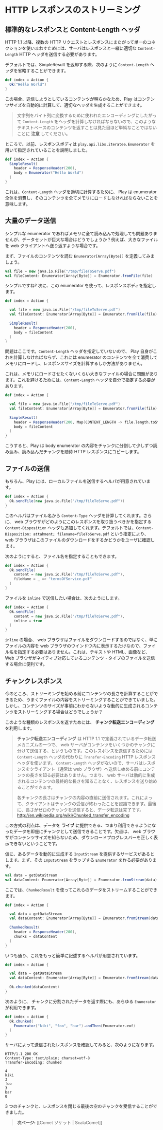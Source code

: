<!--
# Streaming HTTP responses
-->
# HTTP レスポンスのストリーミング

<!--
## Standard responses and Content-Length header
-->
## 標準的なレスポンスと Content-Length ヘッダ

<!--
Since HTTP 1.1, to keep a single connection open to serve several HTTP requests and responses, the server must send the appropriate `Content-Length` HTTP header along with the response. 
-->
HTTP 1.1 以降、複数の HTTP リクエストとレスポンスにまたがって単一のコネクションを使いまわすためには、サーバはレスポンスと一緒に適切な `Content-Length` HTTP ヘッダを送信する必要があります。

<!--
By default, you are not specifying a `Content-Length` header when you send back a simple result, such as:
-->
デフォルトでは、SimpleResult を返却する際、次のように `Content-Length` ヘッダを省略することができます。

```scala
def index = Action {
  Ok("Hello World")
}
```

<!--
Of course, because the content you are sending is well-known, Play is able to compute the content size for you and to generate the appropriate header.
-->
この場合、送信しようとしているコンテンツが明らかなため、Play はコンテンツサイズを自動的に計算して、適切なヘッダを生成することができます。

<!--
> **Note** that for text-based content it is not as simple as it looks, since the `Content-Length` header must be computed according the character encoding used to translate characters to bytes.
-->
> 文字列をバイト列に変換するために使われたエンコーディングにしたがって `Content-Length` をヘッダを計算しなければならないので、このようなテキストベースのコンテンツを返すことは見た目ほど単純なことではないことに **注意** してください。

<!--
Actually, we previously saw that the response body is specified using a `play.api.libs.iteratee.Enumerator`:
-->
ところで、以前、レスポンスボディは `play.api.libs.iteratee.Enumerator` を用いて指定されていることを説明しました。

```scala
def index = Action {
  SimpleResult(
    header = ResponseHeader(200),
    body = Enumerator("Hello World")
  )
}
```

<!--
This means that to compute the `Content-Length` header properly, Play must consume the whole enumerator and load its content into memory. 
-->
これは、`Content-Length` ヘッダを適切に計算するために、 Play は enumerator 全体を消費し、そのコンテンツを全てメモリにロードしなければならないことを意味します。

<!--
## Sending large amounts of data
-->
## 大量のデータ送信

<!--
If it’s not a problem to load the whole content into memory for simple Enumerators, what about large data sets? Let’s say we want to return a large file to the web client.
-->
シンプルな enumerator であればメモリに全て読み込んで処理しても問題ありませんが、データセットが巨大な場合はどうでしょうか？例えば、大きなファイルを web クライアントへ送り返すような場合です。

<!--
Let’s first see how to create an `Enumerator[Array[Byte]]` enumerating the file content:
-->
まず、ファイルのコンテンツを読む `Enumerator[Array[Byte]]` を定義してみましょう。

```scala
val file = new java.io.File("/tmp/fileToServe.pdf")
val fileContent: Enumerator[Array[Byte]] = Enumerator.fromFile(file)
```

<!--
Now it looks simple right? Let’s just use this enumerator to specify the response body:
-->
シンプルですね? 次に、この enumerator を使って、レスポンスボディを指定します。

```scala
def index = Action {

  val file = new java.io.File("/tmp/fileToServe.pdf")
  val fileContent: Enumerator[Array[Byte]] = Enumerator.fromFile(file)    
    
  SimpleResult(
    header = ResponseHeader(200),
    body = fileContent
  )
}
```

<!--
Actually we have a problem here. As we don’t specify the `Content-Length` header, Play will have to compute it itself, and the only way to do this is to consume the whole enumerator content and load it into memory, and then compute the response size.
-->
問題はここです。`Content-Length` ヘッダを指定していないので、 Play 自身がこれを計算しなければならず、これには enumerator のコンテンツを全て消費してメモリにロードし、レスポンスサイズを計算するしか方法がありません。

<!--
That’s a problem for large files that we don’t want to load completely into memory. So to avoid that, we just have to specify the `Content-Length` header ourself.
-->
これは、メモリにロードさせたくないくらい大きなファイルの場合に問題があります。これを避けるためには、`Content-Length` ヘッダを自分で指定する必要があります。

```scala
def index = Action {

  val file = new java.io.File("/tmp/fileToServe.pdf")
  val fileContent: Enumerator[Array[Byte]] = Enumerator.fromFile(file)    
    
  SimpleResult(
    header = ResponseHeader(200, Map(CONTENT_LENGTH -> file.length.toString)),
    body = fileContent
  )
}
```

<!--
This way Play will consume the body enumerator in a lazy way, copying each chunk of data to the HTTP response as soon as it is available.
-->
こうすると、Play は body enumerator の内容をチャンクに分割して少しずつ読み込み、読み込んだチャンクを随侍 HTTP レスポンスにコピーします。

<!--
## Serving files
-->
## ファイルの送信

<!--
Of course, Play provides easy-to-use helpers for common task of serving a local file:
-->
もちろん、Play には、ローカルファイルを送信するヘルパが用意されています。

```scala
def index = Action {
  Ok.sendFile(new java.io.File("/tmp/fileToServe.pdf"))
}
```

<!--
This helper will also compute the `Content-Type` header from the file name, and add the `Content-Disposition` header to specify how the web browser should handle this response. The default is to ask the web browser to download this file by adding the header `Content-Disposition: attachment; filename=fileToServe.pdf` to the HTTP response.
-->
このヘルパはファイル名から `Content-Type` ヘッダを計算してくれます。さらに、 web ブラウザがどのようにこのレスポンスを取り扱うべきかを指定する `Content-Disposition` ヘッダも追加してくれます。デフォルトでは、`Content-Disposition: attahment; filename=fileToServe.pdf` という指定により、 web ブラウザはこのファイルのダウンロードをするかどうかをユーザに確認します。

<!--
You can also provide your own file name:
-->
次のようにすると、ファイル名を指定することもできます。

```scala
def index = Action {
  Ok.sendFile(
    content = new java.io.File("/tmp/fileToServe.pdf"),
    fileName = _ => "termsOfService.pdf"
  )
}
```

<!--
If you want to serve this file `inline`:
-->
ファイルを `inline` で送信したい場合は、次のようにします。

```scala
def index = Action {
  Ok.sendFile(
    content = new java.io.File("/tmp/fileToServe.pdf"),
    inline = true
  )
}
```

<!--
Now you don't have to specify a file name since the web browser will not try to download it, but will just display the file content in the web browser window. This is useful for content types supported natively by the web browser, such as text, HTML or images.
-->
`inline` の場合、 web ブラウザはファイルをダウンロードするのではなく、単にファイルの内容を web ブラウザのウインドウ内に表示するたけなので、ファイル名を指定する必要はありません。これは、テキストや HTML、画像など、Web ブラウザがネイティブ対応しているコンテンツ・タイプのファイルを送信する場合に便利です。

<!--
## Chunked responses
-->
## チャンクレスポンス

<!--
For now, it works well with streaming file content since we are able to compute the content length before streaming it. But what about dynamically computed content, with no content size available?
-->
今のところ、ストリーミングを始める前にコンテンツの長さを計算することができるため、うまくファイルの内容をストリーミングすることができていました。しかし、コンテンツのサイズが事前にわからないような動的に生成されるコンテンツをストリーミングする場合はどうでしょうか？

<!--
For this kind of response we have to use **Chunked transfer encoding**. 
-->
このような種類のレスポンスを返すためには、 **チャンク転送エンコーディング** を利用します。

<!--
> **Chunked transfer encoding** is a data transfer mechanism in version 1.1 of the Hypertext Transfer Protocol (HTTP) in which a web server serves content in a series of chunks. It uses the `Transfer-Encoding` HTTP response header instead of the `Content-Length` header, which the protocol would otherwise require. Because the `Content-Length` header is not used, the server does not need to know the length of the content before it starts transmitting a response to the client (usually a web browser). Web servers can begin transmitting responses with dynamically-generated content before knowing the total size of that content.
> 
> The size of each chunk is sent right before the chunk itself, so that a client can tell when it has finished receiving data for that chunk. Data transfer is terminated by a final chunk of length zero.
>
> <http://en.wikipedia.org/wiki/Chunked_transfer_encoding>
-->
> **チャンク転送エンコーディング** は HTTP 1.1 で定義されているデータ転送メカニズムの一つで、 web サーバがコンテンツをいくつかのチャンクに分けて送信する、というものです。このレスポンスを送信するためには `Content-Length` ヘッダの代わりに `Transfer-Encoding` HTTP レスポンスヘッダを使います。 `Content-Length` ヘッダがないので、サーバはレスポンスをクライアント（通常は web ブラウザ）へ送信し始める前にコンテンツの長さを知る必要はありません。つまり、 web サーバは動的に生成されるコンテンツの最終的な長さを知ることなく、レスポンスを送り始めることができます。
>
> 各チャンクの長さはチャンクの内容の直前に送信されます。これによって、クライアントはチャンクの受信が終わったことを認識できます。最後に、長さがゼロのチャンクを送信すると、データ転送は完了です。
> <http://en.wikipedia.org/wiki/Chunked_transfer_encoding>

<!--
The advantage is that we can serve the data **live**, meaning that we send chunks of data as soon as they are available. The drawback is that since the web browser doesn’t know the content size, it is not able to display a proper download progress bar.
-->
この方式の利点は、データを **ライブ** に提供できる、つまり利用できるようになったデータを即座にチャンクとして送信できることです。欠点は、 web ブラウザがコンテンツサイズを知らないため、ダウンロードプログレスバーを正しく表示できないということです。

<!--
Let’s say that we have a service somewhere that provides a dynamic `InputStream` computing some data. First we have to create an `Enumerator` for this stream:
-->
仮に、あるデータを動的に生成する `InputStream` を提供するサービスがあるとします。まず、その `InputStream` をラップする `Enumerator` を作る必要があります。

```scala
val data = getDataStream
val dataContent: Enumerator[Array[Byte]] = Enumerator.fromStream(data)
```

<!--
We can now stream these data using a `ChunkedResult`:
-->
ここでは、`ChunkedResult` を使ってこれらのデータをストリームすることができます。

```scala
def index = Action {

  val data = getDataStream
  val dataContent: Enumerator[Array[Byte]] = Enumerator.fromStream(data)
  
  ChunkedResult(
    header = ResponseHeader(200),
    chunks = dataContent
  )
}
```

<!--
As always, there are helpers available to do this:
-->
いつも通り、これをもっと簡単に記述するヘルパが用意されています。

```scala
def index = Action {

  val data = getDataStream
  val dataContent: Enumerator[Array[Byte]] = Enumerator.fromStream(data)
  
  Ok.chunked(dataContent)
}
```

<!--
Of course, we can use any `Enumerator` to specify the chunked data:
-->
次のように、 チャンクに分割されたデータを返す際にも、あらゆる `Enumerator` が利用できます。

```scala
def index = Action {
  Ok.chunked(
    Enumerator("kiki", "foo", "bar").andThen(Enumerator.eof)
  )
}
```

<!--
We can inspect the HTTP response sent by the server:
-->
サーバによって送信されたレスポンスを確認してみると、次のようになります。

```
HTTP/1.1 200 OK
Content-Type: text/plain; charset=utf-8
Transfer-Encoding: chunked

4
kiki
3
foo
3
bar
0

```

<!--
We get three chunks followed by one final empty chunk that closes the response.
-->
3 つのチャンクと、レスポンスを閉じる最後の空のチャンクを受信することができました。

<!--
> **Next:** [[Comet sockets | ScalaComet]]
-->
> **次ページ:** [[Comet ソケット | ScalaComet]]
